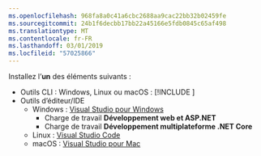 ```yaml
---
ms.openlocfilehash: 968fa8a0c41a6cbc2688aa9cac22bb32b02459fe
ms.sourcegitcommit: 24b1f6decbb17bb22a45166e5fdb0845c65af498
ms.translationtype: MT
ms.contentlocale: fr-FR
ms.lasthandoff: 03/01/2019
ms.locfileid: "57025866"
---
```

Installez l’**un** des éléments suivants :

* Outils CLI : Windows, Linux ou macOS : [!INCLUDE [](~/includes/net-core-sdk-download-link.md)]
* Outils d’éditeur/IDE
  * Windows : [Visual Studio pour Windows](https://www.microsoft.com/net/download/windows)
    * Charge de travail **Développement web et ASP.NET**
    * Charge de travail **Développement multiplateforme .NET Core**
  * Linux : [Visual Studio Code](https://www.microsoft.com/net/download/linux)
  * macOS : [Visual Studio pour Mac](https://www.microsoft.com/net/download/macos)
